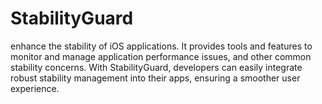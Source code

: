 # StabilityGuard
enhance the stability of iOS applications. It provides tools and features to monitor and manage application performance issues, and other common stability concerns. With StabilityGuard, developers can easily integrate robust stability management into their apps, ensuring a smoother user experience.
